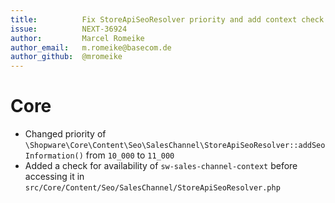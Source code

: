 ```yaml
---
title:          Fix StoreApiSeoResolver priority and add context check before accessing it
issue:          NEXT-36924
author:         Marcel Romeike
author_email:   m.romeike@basecom.de
author_github:  @mromeike
---
```

# Core
* Changed priority of `\Shopware\Core\Content\Seo\SalesChannel\StoreApiSeoResolver::addSeoInformation()`
  from `10_000` to `11_000`
* Added a check for availability of `sw-sales-channel-context` before accessing it
  in `src/Core/Content/Seo/SalesChannel/StoreApiSeoResolver.php`

